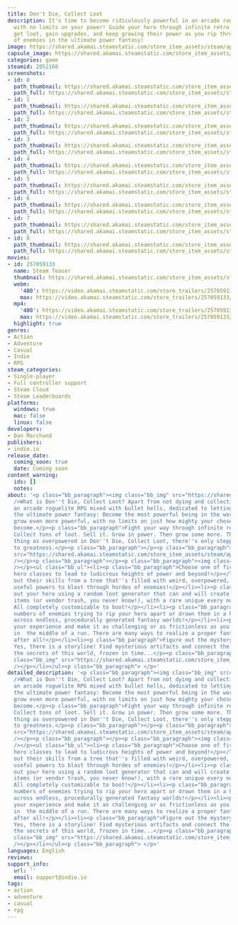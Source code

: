 ```yaml
---
title: Don't Die, Collect Loot
description: It's time to become ridiculously powerful in an arcade roguelite RPG
  with no limits on your power! Guide your hero through infinite retro fantasy worlds,
  get loot, gain upgrades, and keep growing their power as you rip through hordes
  of enemies in the ultimate power fantasy!
image: https://shared.akamai.steamstatic.com/store_item_assets/steam/apps/2052160/header.jpg?t=1727449207
capsule_image: https://shared.akamai.steamstatic.com/store_item_assets/steam/apps/2052160/d6f2162b51223d8d7f8093785c5ddb361535ea09/capsule_231x87.jpg?t=1727449207
categories: game
steamid: 2052160
screenshots:
- id: 0
  path_thumbnail: https://shared.akamai.steamstatic.com/store_item_assets/steam/apps/2052160/ss_cbd8dae50ed91bd34e4f85ea4fe20fb1643a43f8.600x338.jpg?t=1727449207
  path_full: https://shared.akamai.steamstatic.com/store_item_assets/steam/apps/2052160/ss_cbd8dae50ed91bd34e4f85ea4fe20fb1643a43f8.1920x1080.jpg?t=1727449207
- id: 1
  path_thumbnail: https://shared.akamai.steamstatic.com/store_item_assets/steam/apps/2052160/ss_1a69e993eb5c3b1bba08f8c4510fafcdb1740752.600x338.jpg?t=1727449207
  path_full: https://shared.akamai.steamstatic.com/store_item_assets/steam/apps/2052160/ss_1a69e993eb5c3b1bba08f8c4510fafcdb1740752.1920x1080.jpg?t=1727449207
- id: 2
  path_thumbnail: https://shared.akamai.steamstatic.com/store_item_assets/steam/apps/2052160/ss_6193d458515c82d18c89e675d7f87618770fa56b.600x338.jpg?t=1727449207
  path_full: https://shared.akamai.steamstatic.com/store_item_assets/steam/apps/2052160/ss_6193d458515c82d18c89e675d7f87618770fa56b.1920x1080.jpg?t=1727449207
- id: 3
  path_thumbnail: https://shared.akamai.steamstatic.com/store_item_assets/steam/apps/2052160/ss_25ac4acff105ba1d1fd7041cc8b9362927e69a73.600x338.jpg?t=1727449207
  path_full: https://shared.akamai.steamstatic.com/store_item_assets/steam/apps/2052160/ss_25ac4acff105ba1d1fd7041cc8b9362927e69a73.1920x1080.jpg?t=1727449207
- id: 4
  path_thumbnail: https://shared.akamai.steamstatic.com/store_item_assets/steam/apps/2052160/ss_aca8d117264922d055d21ad6cc87e456bf172e62.600x338.jpg?t=1727449207
  path_full: https://shared.akamai.steamstatic.com/store_item_assets/steam/apps/2052160/ss_aca8d117264922d055d21ad6cc87e456bf172e62.1920x1080.jpg?t=1727449207
- id: 5
  path_thumbnail: https://shared.akamai.steamstatic.com/store_item_assets/steam/apps/2052160/ss_f2affef5009240dd1c4077df20c8e5fdb8812506.600x338.jpg?t=1727449207
  path_full: https://shared.akamai.steamstatic.com/store_item_assets/steam/apps/2052160/ss_f2affef5009240dd1c4077df20c8e5fdb8812506.1920x1080.jpg?t=1727449207
- id: 6
  path_thumbnail: https://shared.akamai.steamstatic.com/store_item_assets/steam/apps/2052160/ss_9baafe70604a6bb9c74d6e9f8118f6df0796b934.600x338.jpg?t=1727449207
  path_full: https://shared.akamai.steamstatic.com/store_item_assets/steam/apps/2052160/ss_9baafe70604a6bb9c74d6e9f8118f6df0796b934.1920x1080.jpg?t=1727449207
- id: 7
  path_thumbnail: https://shared.akamai.steamstatic.com/store_item_assets/steam/apps/2052160/ss_ec64b312548bb1a9cc9c58f3d0b51e49d26f054a.600x338.jpg?t=1727449207
  path_full: https://shared.akamai.steamstatic.com/store_item_assets/steam/apps/2052160/ss_ec64b312548bb1a9cc9c58f3d0b51e49d26f054a.1920x1080.jpg?t=1727449207
- id: 8
  path_thumbnail: https://shared.akamai.steamstatic.com/store_item_assets/steam/apps/2052160/ss_a61303d62b03ae7e357d4c6cf98d27eb91720c75.600x338.jpg?t=1727449207
  path_full: https://shared.akamai.steamstatic.com/store_item_assets/steam/apps/2052160/ss_a61303d62b03ae7e357d4c6cf98d27eb91720c75.1920x1080.jpg?t=1727449207
movies:
- id: 257059133
  name: Steam Teaser
  thumbnail: https://shared.akamai.steamstatic.com/store_item_assets/steam/apps/257059133/e5f4f89b367b05b28a5f72da6893ccd661934b3c/movie_600x337.jpg?t=1727449197
  webm:
    '480': https://video.akamai.steamstatic.com/store_trailers/257059133/movie480_vp9.webm?t=1727449197
    max: https://video.akamai.steamstatic.com/store_trailers/257059133/movie_max_vp9.webm?t=1727449197
  mp4:
    '480': https://video.akamai.steamstatic.com/store_trailers/257059133/movie480.mp4?t=1727449197
    max: https://video.akamai.steamstatic.com/store_trailers/257059133/movie_max.mp4?t=1727449197
  highlight: true
genres:
- Action
- Adventure
- Casual
- Indie
- RPG
steam_categories:
- Single-player
- Full controller support
- Steam Cloud
- Steam Leaderboards
platforms:
  windows: true
  mac: false
  linux: false
developers:
- Dan Marchand
publishers:
- indie.io
release_date:
  coming_soon: true
  date: Coming soon
content_warning:
  ids: []
  notes:
about: '<p class="bb_paragraph"><img class="bb_img" src="https://shared.akamai.steamstatic.com/store_item_assets/steam/apps/2052160/extras/DONT-Description-header_about-EN.png?t=1727449207"
  />What is Don''t Die, Collect Loot? Apart from not dying and collecting loot, it''s
  an arcade roguelite RPG mixed with bullet hells, dedicated to letting you realize
  the ultimate power fantasy: Become the most powerful being in the world - and then
  grow even more powerful, with no limits on just how mighty your chosen hero can
  become.</p><p class="bb_paragraph">Fight your way through infinite retro worlds.
  Collect tons of loot. Sell it. Grow in power. Then grow some more. There is no such
  thing as overpowered in Don''t Die, Collect Loot, there''s only stepping stones
  to greatness.</p><p class="bb_paragraph"></p><p class="bb_paragraph"><img class="bb_img"
  src="https://shared.akamai.steamstatic.com/store_item_assets/steam/apps/2052160/extras/DONT-steam-gif_02.gif?t=1727449207"
  /></p><p class="bb_paragraph"></p><p class="bb_paragraph"><img class="bb_img" src="https://shared.akamai.steamstatic.com/store_item_assets/steam/apps/2052160/extras/DONT-Description-header_feautre-EN.png?t=1727449207"
  /></p><ul class="bb_ul"><li><p class="bb_paragraph">Choose one of five distinct
  hero classes to lead to ludicrous heights of power and beyond!</p></li><li><p class="bb_paragraph">Pick
  out their skills from a tree that''s filled with weird, overpowered, or otherwise
  useful powers to blast through hordes of enemies!</p></li><li><p class="bb_paragraph">Kit
  out your hero using a random loot generator that can and will create supercharged
  items (or vendor trash, you never know!), with a rare unique every now and then.
  All completely customizable to boot!</p></li><li><p class="bb_paragraph">Fight untold
  numbers of enemies trying to rip your hero apart or drown them in a hail of bullets,
  across endless, procedurally generated fantasy worlds!</p></li><li><p class="bb_paragraph">Customize
  your experience and make it as challenging or as frictionless as you prefer, even
  in  the middle of a run. There are many ways to realize a proper fantasy power fantasy,
  after all!</p></li><li><p class="bb_paragraph">Figure out the mystery of the world!
  Yes, there is a storyline! Find mysterious artifacts and connect the dots to learn
  the secrets of this world, frozen in time...</p><p class="bb_paragraph"></p><p class="bb_paragraph"><img
  class="bb_img" src="https://shared.akamai.steamstatic.com/store_item_assets/steam/apps/2052160/extras/DONT-steam-gif_04.gif?t=1727449207"
  /></p></li></ul><p class="bb_paragraph"> </p>'
detailed_description: '<p class="bb_paragraph"><img class="bb_img" src="https://shared.akamai.steamstatic.com/store_item_assets/steam/apps/2052160/extras/DONT-Description-header_about-EN.png?t=1727449207"
  />What is Don''t Die, Collect Loot? Apart from not dying and collecting loot, it''s
  an arcade roguelite RPG mixed with bullet hells, dedicated to letting you realize
  the ultimate power fantasy: Become the most powerful being in the world - and then
  grow even more powerful, with no limits on just how mighty your chosen hero can
  become.</p><p class="bb_paragraph">Fight your way through infinite retro worlds.
  Collect tons of loot. Sell it. Grow in power. Then grow some more. There is no such
  thing as overpowered in Don''t Die, Collect Loot, there''s only stepping stones
  to greatness.</p><p class="bb_paragraph"></p><p class="bb_paragraph"><img class="bb_img"
  src="https://shared.akamai.steamstatic.com/store_item_assets/steam/apps/2052160/extras/DONT-steam-gif_02.gif?t=1727449207"
  /></p><p class="bb_paragraph"></p><p class="bb_paragraph"><img class="bb_img" src="https://shared.akamai.steamstatic.com/store_item_assets/steam/apps/2052160/extras/DONT-Description-header_feautre-EN.png?t=1727449207"
  /></p><ul class="bb_ul"><li><p class="bb_paragraph">Choose one of five distinct
  hero classes to lead to ludicrous heights of power and beyond!</p></li><li><p class="bb_paragraph">Pick
  out their skills from a tree that''s filled with weird, overpowered, or otherwise
  useful powers to blast through hordes of enemies!</p></li><li><p class="bb_paragraph">Kit
  out your hero using a random loot generator that can and will create supercharged
  items (or vendor trash, you never know!), with a rare unique every now and then.
  All completely customizable to boot!</p></li><li><p class="bb_paragraph">Fight untold
  numbers of enemies trying to rip your hero apart or drown them in a hail of bullets,
  across endless, procedurally generated fantasy worlds!</p></li><li><p class="bb_paragraph">Customize
  your experience and make it as challenging or as frictionless as you prefer, even
  in  the middle of a run. There are many ways to realize a proper fantasy power fantasy,
  after all!</p></li><li><p class="bb_paragraph">Figure out the mystery of the world!
  Yes, there is a storyline! Find mysterious artifacts and connect the dots to learn
  the secrets of this world, frozen in time...</p><p class="bb_paragraph"></p><p class="bb_paragraph"><img
  class="bb_img" src="https://shared.akamai.steamstatic.com/store_item_assets/steam/apps/2052160/extras/DONT-steam-gif_04.gif?t=1727449207"
  /></p></li></ul><p class="bb_paragraph"> </p>'
languages: English
reviews:
support_info:
  url: ''
  email: support@indie.io
tags:
- action
- adventure
- casual
- rpg
---
```


